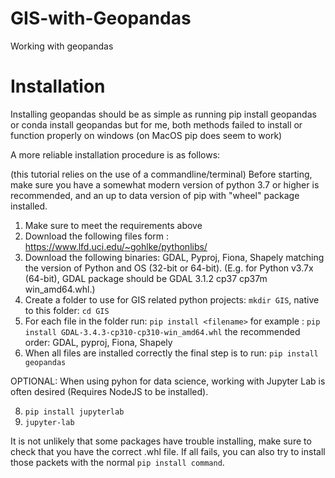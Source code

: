 # GIS-with-Geopandas
Working with geopandas

# Installation
Installing geopandas should be as simple as running pip install geopandas or conda install geopandas but for me, both methods failed to install or function properly on windows (on MacOS pip does seem to work)

A more reliable installation procedure is as follows:

(this tutorial relies on the use of a commandline/terminal)
Before starting, make sure you have a somewhat modern version of python 3.7 or higher is recommended, and an up to data version of pip with "wheel" package installed.

1.	Make sure to meet the requirements above
2.	Download the following files form : https://www.lfd.uci.edu/~gohlke/pythonlibs/
3.	Download the following binaries: GDAL, Pyproj, Fiona, Shapely matching the version of Python and OS (32-bit or 64-bit).
(E.g. for Python v3.7x (64-bit), GDAL package should be GDAL 3.1.2 cp37 cp37m win_amd64.whl.)
4.	Create a folder to use for GIS related python projects: `mkdir GIS`, native to this folder: `cd GIS`
5.	For each file in the folder run: `pip install <filename>` for example : `pip install GDAL-3.4.3-cp310-cp310-win_amd64.whl` the recommended order: GDAL, pyproj, Fiona, Shapely  
6.	When all files are installed correctly the final step is to run: `pip install geopandas`
	
OPTIONAL: When using pyhon for data science, working with Jupyter Lab is often desired (Requires NodeJS to be installed).

8.	`pip install jupyterlab`
9.	`jupyter-lab`
  
It is not unlikely that some packages have trouble installing, make sure to check that you have the correct .whl file. If all fails, you can also try to install those packets with the normal `pip install command`.
